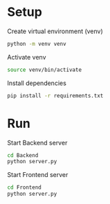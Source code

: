 
# Setup

Create virtual environment (venv)

```bash
python -m venv venv
```

Activate venv

```bash
source venv/bin/activate
```

Install dependencies

```bash
pip install -r requirements.txt
```

# Run

Start Backend server

```bash
cd Backend
python server.py
```

Start Frontend server

```bash
cd Frontend
python server.py
```